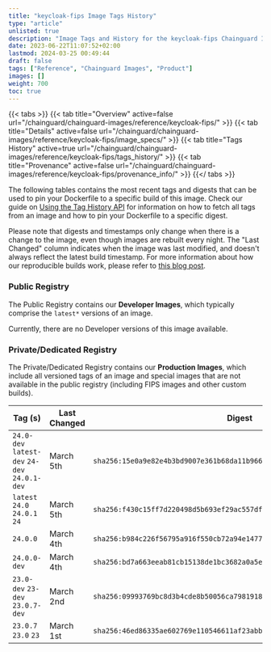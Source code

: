 ```yaml
---
title: "keycloak-fips Image Tags History"
type: "article"
unlisted: true
description: "Image Tags and History for the keycloak-fips Chainguard Image"
date: 2023-06-22T11:07:52+02:00
lastmod: 2024-03-25 00:49:44
draft: false
tags: ["Reference", "Chainguard Images", "Product"]
images: []
weight: 700
toc: true
---
```


{{< tabs >}}
{{< tab title="Overview" active=false url="/chainguard/chainguard-images/reference/keycloak-fips/" >}}
{{< tab title="Details" active=false url="/chainguard/chainguard-images/reference/keycloak-fips/image_specs/" >}}
{{< tab title="Tags History" active=true url="/chainguard/chainguard-images/reference/keycloak-fips/tags_history/" >}}
{{< tab title="Provenance" active=false url="/chainguard/chainguard-images/reference/keycloak-fips/provenance_info/" >}}
{{</ tabs >}}

The following tables contains the most recent tags and digests that can be used to pin your Dockerfile to a specific build of this image. Check our guide on [Using the Tag History API](/chainguard/chainguard-images/using-the-tag-history-api/) for information on how to fetch all tags from an image and how to pin your Dockerfile to a specific digest.

Please note that digests and timestamps only change when there is a change to the image, even though images are rebuilt every night. The "Last Changed" column indicates when the image was last modified, and doesn't always reflect the latest build timestamp. For more information about how our reproducible builds work, please refer to [this blog post](https://www.chainguard.dev/unchained/reproducing-chainguards-reproducible-image-builds).

### Public Registry
The Public Registry contains our **Developer Images**, which typically comprise the `latest*` versions of an image.

Currently, there are no Developer versions of this image available.

### Private/Dedicated Registry
The Private/Dedicated Registry contains our **Production Images**, which include all versioned tags of an image and special images that are not available in the public registry (including FIPS images and other custom builds).

| Tag (s)                                        | Last Changed | Digest                                                                    |
|------------------------------------------------|--------------|---------------------------------------------------------------------------|
|  `24.0-dev` `latest-dev` `24-dev` `24.0.1-dev` | March 5th    | `sha256:15e0a9e82e4b3bd9007e361b68da11b96604d7c8cf364b3c0a17069d029d4d6a` |
|  `latest` `24.0` `24.0.1` `24`                 | March 5th    | `sha256:f430c15ff7d220498d5b693ef29ac557dfdc6bbe01690c9a68087fcf2d187eb4` |
|  `24.0.0`                                      | March 4th    | `sha256:b984c226f56795a916f550cb72a94e1477d45cff4a88f4129b4236a75fdae9f3` |
|  `24.0.0-dev`                                  | March 4th    | `sha256:bd7a663eeab81cb15138de1bc3682a0a5ebb64617606f05e76902d59b9ecafae` |
|  `23.0-dev` `23-dev` `23.0.7-dev`              | March 2nd    | `sha256:09993769bc8d3b4cde8b50056ca7981918bbb3f42256ce4df1ecd5f496a84cc5` |
|  `23.0.7` `23.0` `23`                          | March 1st    | `sha256:46ed86335ae602769e110546611af23abb63c644771fc6bfe5d27f66616387ef` |

